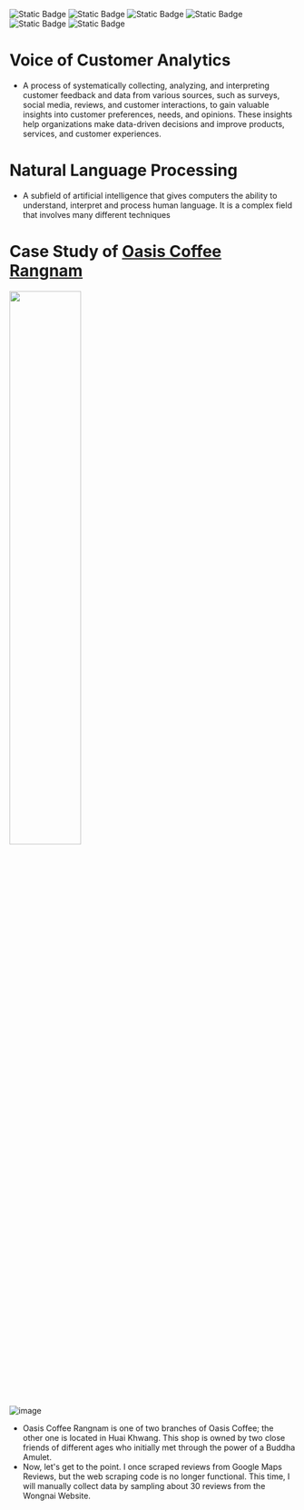 ![Static Badge](https://img.shields.io/badge/Python-EADF03) ![Static Badge](https://img.shields.io/badge/Natural_Language_Processing-088C38) ![Static Badge](https://img.shields.io/badge/Topic_Modeling-D3D3D3) ![Static Badge](https://img.shields.io/badge/LDA-D3D3D3) ![Static Badge](https://img.shields.io/badge/Google_Maps-0EDBEC) ![Static Badge](https://img.shields.io/badge/Novice-B60BB8)

# Voice of Customer Analytics
- A process of systematically collecting, analyzing, and interpreting customer feedback and data from various sources, such as surveys, social media, reviews, and customer interactions, to gain valuable insights into customer preferences, needs, and opinions. These insights help organizations make data-driven decisions and improve products, services, and customer experiences.
# Natural Language Processing
- A subfield of artificial intelligence that gives computers the ability to understand, interpret and process human language. It is a complex field that involves many different techniques
# Case Study of [Oasis Coffee Rangnam](https://goo.gl/maps/RiyswxSLXqdwXtyz5)
<img src="https://github.com/ginga924/MADT8101_Customer-Analytics999/assets/136943349/9c6675db-e654-4761-9168-fbebd895ced5" width=50% height=50%>

![image](https://github.com/ginga924/MADT8101_Customer-Analytics999/assets/136943349/d2a3cac1-d4a9-450e-abcf-3cadf06435fc)

- Oasis Coffee Rangnam is one of two branches of Oasis Coffee; the other one is located in Huai Khwang. This shop is owned by two close friends of different ages who initially met through the power of a Buddha Amulet.
- Now, let's get to the point. I once scraped reviews from Google Maps Reviews, but the web scraping code is no longer functional. This time, I will manually collect data by sampling about 30 reviews from the Wongnai Website.

